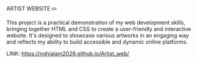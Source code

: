 ARTIST WEBSITE ✏️

This project is a practical demonstration of my web development skills, bringing together HTML and CSS to create a user-friendly and interactive website. It's designed to showcase various artworks in an engaging way and reflects my ability to build accessible and dynamic online platforms.

LINK: https://nghialam2026.github.io/Artist_web/



